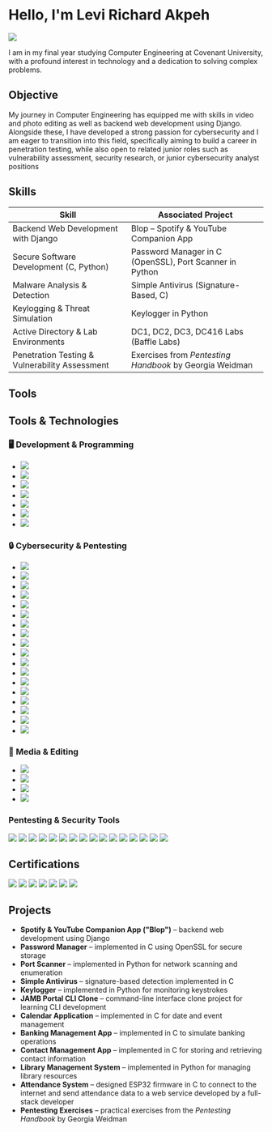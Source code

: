 # Hello, I'm Levi Richard Akpeh
<a href="https://linkedin.com"><img src="https://img.shields.io/badge/-LinkedIn-0072b1?&style=for-the-badge&logo=linkedin&logoColor=white" /></a>



I am in my final year studying Computer Engineering at Covenant University, with a profound interest in technology and a dedication to solving complex problems.

## Objective

My journey in Computer Engineering has equipped me with skills in video and photo editing as well as backend web development using Django. Alongside these, I have developed a strong passion for cybersecurity and I am eager to transition into this field, specifically aiming to build a career in penetration testing, while also open to related junior roles such as vulnerability assessment, security research, or junior cybersecurity analyst positions
## Skills


| Skill                                         | Associated Project                                                                 |
|-----------------------------------------------|------------------------------------------------------------------------------------|
| Backend Web Development with Django           | Blop – Spotify & YouTube Companion App                                             |
| Secure Software Development (C, Python)       | Password Manager in C (OpenSSL), Port Scanner in Python                            |
| Malware Analysis & Detection                  | Simple Antivirus (Signature-Based, C)                                              |
| Keylogging & Threat Simulation                | Keylogger in Python                                                                |
| Active Directory & Lab Environments           | DC1, DC2, DC3, DC416 Labs (Baffle Labs)                                            |
| Penetration Testing & Vulnerability Assessment| Exercises from *Pentesting Handbook* by Georgia Weidman                            |


## Tools

## Tools & Technologies

### 🖥️ Development & Programming
- <a href="https://www.python.org/"><img src="https://img.shields.io/badge/-Python-3776AB?&style=for-the-badge&logo=python&logoColor=white" /></a>  
- <a href="https://en.wikipedia.org/wiki/C_(programming_language)"><img src="https://img.shields.io/badge/-C-00599C?&style=for-the-badge&logo=c&logoColor=white" /></a>  
- <a href="https://www.djangoproject.com/"><img src="https://img.shields.io/badge/-Django-092E20?&style=for-the-badge&logo=django&logoColor=white" /></a>  
- <a href="https://git-scm.com/"><img src="https://img.shields.io/badge/-Git-F05032?&style=for-the-badge&logo=git&logoColor=white" /></a>  
- <a href="https://code.visualstudio.com/"><img src="https://img.shields.io/badge/-VS%20Code-007ACC?&style=for-the-badge&logo=visual-studio-code&logoColor=white" /></a>  
- <a href="https://neovim.io/"><img src="https://img.shields.io/badge/-Neovim-57A143?&style=for-the-badge&logo=neovim&logoColor=white" /></a>  
- <a href="https://ubuntu.com/"><img src="https://img.shields.io/badge/-Ubuntu-E95420?&style=for-the-badge&logo=ubuntu&logoColor=white" /></a>  

### 🔒 Cybersecurity & Pentesting
- <a href="https://www.metasploit.com/"><img src="https://img.shields.io/badge/-Metasploit-4A4A4A?&style=for-the-badge&logo=metasploit&logoColor=white" /></a>  
- <a href="https://nmap.org/"><img src="https://img.shields.io/badge/-Nmap-9C2D0F?&style=for-the-badge&logo=nmap&logoColor=white" /></a>  
- <a href="https://www.tenable.com/products/nessus"><img src="https://img.shields.io/badge/-Nessus-DA1E28?&style=for-the-badge&logo=nessus&logoColor=white" /></a>  
- <a href="https://www.openvas.org/"><img src="https://img.shields.io/badge/-OpenVAS-4E9A06?&style=for-the-badge&logo=linux&logoColor=white" /></a>  
- <a href="https://www.maltego.com/"><img src="https://img.shields.io/badge/-Maltego-009999?&style=for-the-badge&logo=maltego&logoColor=white" /></a>  
- <a href="https://github.com/nullsecuritynet/tools"><img src="https://img.shields.io/badge/-Hyperion-000000?&style=for-the-badge&logo=gnu&logoColor=white" /></a>  
- <a href="https://github.com/Veil-Framework/Veil"><img src="https://img.shields.io/badge/-Veil_Evasion-0078D7?&style=for-the-badge&logo=veil&logoColor=white" /></a>  
- <a href="https://www.ettercap-project.org/"><img src="https://img.shields.io/badge/-Ettercap-CC0000?&style=for-the-badge&logo=ettercap&logoColor=white" /></a>  
- <a href="https://www.wireshark.org/"><img src="https://img.shields.io/badge/-Wireshark-005C9C?&style=for-the-badge&logo=wireshark&logoColor=white" /></a>  
- <a href="https://sqlmap.org/"><img src="https://img.shields.io/badge/-SQLmap-FF6600?&style=for-the-badge&logo=sql&logoColor=white" /></a>  
- <a href="https://cirt.net/Nikto2"><img src="https://img.shields.io/badge/-Nikto-000000?&style=for-the-badge&logo=nikto&logoColor=white" /></a>  
- <a href="https://wpscan.com/"><img src="https://img.shields.io/badge/-WPScan-21759B?&style=for-the-badge&logo=wordpress&logoColor=white" /></a>  
- <a href="https://portswigger.net/burp"><img src="https://img.shields.io/badge/-Burp_Suite-F15A24?&style=for-the-badge&logo=burp&logoColor=white" /></a>  
- <a href="https://www.openssl.org/"><img src="https://img.shields.io/badge/-OpenSSL-000000?&style=for-the-badge&logo=openssl&logoColor=white" /></a>  
- <a href="https://github.com/OJ/gobuster"><img src="https://img.shields.io/badge/-Gobuster-FF6600?&style=for-the-badge&logo=github&logoColor=white" /></a>  
- <a href="https://www.openwall.com/john/"><img src="https://img.shields.io/badge/-John_the_Ripper-000000?&style=for-the-badge&logo=johntheripper&logoColor=white" /></a>  
- <a href="https://github.com/vanhauser-thc/thc-hydra"><img src="https://img.shields.io/badge/-Hydra-FF0000?&style=for-the-badge&logo=hydra&logoColor=white" /></a>  
- <a href="https://www.linux.org/"><img src="https://img.shields.io/badge/-Linux-FCC624?&style=for-the-badge&logo=linux&logoColor=black" /></a>  

### 🎨 Media & Editing
- <a href="https://www.adobe.com/products/photoshop.html"><img src="https://img.shields.io/badge/-Photoshop-31A8FF?&style=for-the-badge&logo=adobe-photoshop&logoColor=white" /></a>  
- <a href="https://www.adobe.com/products/premiere.html"><img src="https://img.shields.io/badge/-Premiere_Pro-FF0000?&style=for-the-badge&logo=adobe-premiere&logoColor=white" /></a>  
- <a href="https://www.capcut.com/"><img src="https://img.shields.io/badge/-CapCut-FF0050?&style=for-the-badge&logo=capcut&logoColor=white" /></a>  
- <a href="https://www.canva.com/"><img src="https://img.shields.io/badge/-Canva-00C4CC?&style=for-the-badge&logo=canva&logoColor=white" /></a>  

### Pentesting & Security Tools
<div>
    <a href="https://nmap.org/"><img src="https://img.shields.io/badge/-Nmap-9C2D0F?&style=for-the-badge&logo=nmap&logoColor=white" /></a>
    <a href="https://www.metasploit.com/"><img src="https://img.shields.io/badge/-Metasploit-4A4A4A?&style=for-the-badge&logo=metasploit&logoColor=white" /></a>
    <a href="https://www.tenable.com/products/nessus"><img src="https://img.shields.io/badge/-Nessus-DA1E28?&style=for-the-badge&logo=nessus&logoColor=white" /></a>
    <a href="https://www.openvas.org/"><img src="https://img.shields.io/badge/-OpenVAS-4E9A06?&style=for-the-badge&logo=linux&logoColor=white" /></a>
    <a href="https://www.maltego.com/"><img src="https://img.shields.io/badge/-Maltego-009999?&style=for-the-badge&logo=maltego&logoColor=white" /></a>
    <a href="https://github.com/Veil-Framework/Veil"><img src="https://img.shields.io/badge/-Veil_Evasion-0078D7?&style=for-the-badge&logo=veil&logoColor=white" /></a>
    <a href="https://www.ettercap-project.org/"><img src="https://img.shields.io/badge/-Ettercap-CC0000?&style=for-the-badge&logo=ettercap&logoColor=white" /></a>
    <a href="https://www.wireshark.org/"><img src="https://img.shields.io/badge/-Wireshark-005C9C?&style=for-the-badge&logo=wireshark&logoColor=white" /></a>
    <a href="https://sqlmap.org/"><img src="https://img.shields.io/badge/-SQLmap-FF6600?&style=for-the-badge&logo=sql&logoColor=white" /></a>
    <a href="https://wpscan.com/"><img src="https://img.shields.io/badge/-WPScan-21759B?&style=for-the-badge&logo=wordpress&logoColor=white" /></a>
    <a href="https://portswigger.net/burp"><img src="https://img.shields.io/badge/-Burp_Suite-F15A24?&style=for-the-badge&logo=burp&logoColor=white" /></a>
    <a href="https://www.openssl.org/"><img src="https://img.shields.io/badge/-OpenSSL-000000?&style=for-the-badge&logo=openssl&logoColor=white" /></a>
    <a href="https://github.com/OJ/gobuster"><img src="https://img.shields.io/badge/-Gobuster-FF6600?&style=for-the-badge&logo=github&logoColor=white" /></a>
    <a href="https://www.openwall.com/john/"><img src="https://img.shields.io/badge/-John_the_Ripper-000000?&style=for-the-badge&logo=johntheripper&logoColor=white" /></a>
    <a href="https://github.com/vanhauser-thc/thc-hydra"><img src="https://img.shields.io/badge/-Hydra-FF0000?&style=for-the-badge&logo=hydra&logoColor=white" /></a>
    <a href="https://www.linux.org/"><img src="https://img.shields.io/badge/-Linux-FCC624?&style=for-the-badge&logo=linux&logoColor=black" /></a>
</div>


## Certifications
<div>
<img src="https://img.shields.io/badge/-HIIT_CEH-FF6600?&style=for-the-badge&logo=HiiT&logoColor=white" />
<img src="https://img.shields.io/badge/-HIIT_Security_Plus-FF0000?&style=for-the-badge&logo=CompTIA&logoColor=white" />
<img src="https://img.shields.io/badge/-HIIT_Python-3776AB?&style=for-the-badge&logo=python&logoColor=white" />
<img src="https://img.shields.io/badge/-HIIT_CCCNA-007ACC?&style=for-the-badge&logo=cisco&logoColor=white" />
<img src="https://img.shields.io/badge/-ISC2_CC-008080?&style=for-the-badge&logo=ISC2&logoColor=white" />
<img src="https://img.shields.io/badge/-CCNA_Cisco_Certificate_of_Completion-007ACC?&style=for-the-badge&logo=cisco&logoColor=white" />
<img src="https://img.shields.io/badge/-CEH_Cisco_Certificate_of_Completion-FF6600?&style=for-the-badge&logo=cisco&logoColor=white" />
</div>

## Projects
- **Spotify & YouTube Companion App ("Blop")** – backend web development using Django  
- **Password Manager** – implemented in C using OpenSSL for secure storage  
- **Port Scanner** – implemented in Python for network scanning and enumeration  
- **Simple Antivirus** – signature-based detection implemented in C  
- **Keylogger** – implemented in Python for monitoring keystrokes  
- **JAMB Portal CLI Clone** – command-line interface clone project for learning CLI development  
- **Calendar Application** – implemented in C for date and event management  
- **Banking Management App** – implemented in C to simulate banking operations  
- **Contact Management App** – implemented in C for storing and retrieving contact information  
- **Library Management System** – implemented in Python for managing library resources  
- **Attendance System** – designed ESP32 firmware in C to connect to the internet and send attendance data to a web service developed by a full-stack developer  
- **Pentesting Exercises** – practical exercises from the *Pentesting Handbook* by Georgia Weidman  


